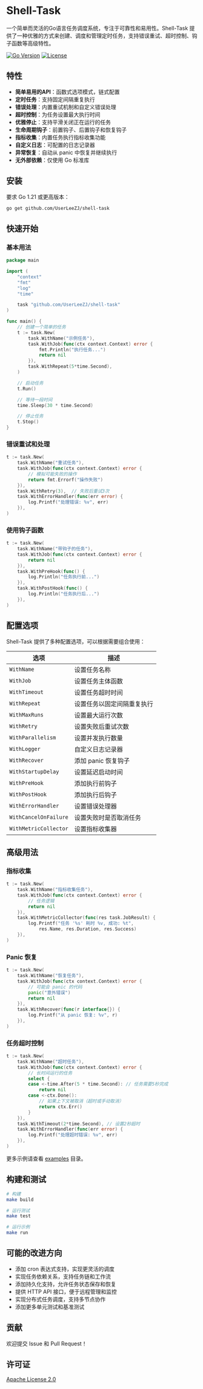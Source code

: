 # Shell-Task

一个简单而灵活的Go语言任务调度系统，专注于可靠性和易用性。Shell-Task 提供了一种优雅的方式来创建、调度和管理定时任务，支持错误重试、超时控制、钩子函数等高级特性。

[![Go Version](https://img.shields.io/badge/Go-1.21+-00ADD8?style=flat-square&logo=go)](https://github.com/UserLeeZJ/shell-task)
[![License](https://img.shields.io/badge/License-Apache%202.0-blue?style=flat-square)](LICENSE)

## 特性

- **简单易用的API**：函数式选项模式，链式配置
- **定时任务**：支持固定间隔重复执行
- **错误处理**：内置重试机制和自定义错误处理
- **超时控制**：为任务设置最大执行时间
- **优雅停止**：支持平滑关闭正在运行的任务
- **生命周期钩子**：前置钩子、后置钩子和恢复钩子
- **指标收集**：内置任务执行指标收集功能
- **自定义日志**：可配置的日志记录器
- **异常恢复**：自动从 panic 中恢复并继续执行
- **无外部依赖**：仅使用 Go 标准库

## 安装

要求 Go 1.21 或更高版本：

```bash
go get github.com/UserLeeZJ/shell-task
```

## 快速开始

### 基本用法

```go
package main

import (
    "context"
    "fmt"
    "log"
    "time"

    task "github.com/UserLeeZJ/shell-task"
)

func main() {
    // 创建一个简单的任务
    t := task.New(
        task.WithName("示例任务"),
        task.WithJob(func(ctx context.Context) error {
            fmt.Println("执行任务...")
            return nil
        }),
        task.WithRepeat(5*time.Second),
    )

    // 启动任务
    t.Run()

    // 等待一段时间
    time.Sleep(30 * time.Second)

    // 停止任务
    t.Stop()
}
```

### 错误重试和处理

```go
t := task.New(
    task.WithName("重试任务"),
    task.WithJob(func(ctx context.Context) error {
        // 模拟可能失败的操作
        return fmt.Errorf("操作失败")
    }),
    task.WithRetry(3),  // 失败后重试3次
    task.WithErrorHandler(func(err error) {
        log.Printf("处理错误: %v", err)
    }),
)
```

### 使用钩子函数

```go
t := task.New(
    task.WithName("带钩子的任务"),
    task.WithJob(func(ctx context.Context) error {
        return nil
    }),
    task.WithPreHook(func() {
        log.Println("任务执行前...")
    }),
    task.WithPostHook(func() {
        log.Println("任务执行后...")
    }),
)
```

## 配置选项

Shell-Task 提供了多种配置选项，可以根据需要组合使用：

| 选项 | 描述 |
|------|------|
| `WithName` | 设置任务名称 |
| `WithJob` | 设置任务主体函数 |
| `WithTimeout` | 设置任务超时时间 |
| `WithRepeat` | 设置任务以固定间隔重复执行 |
| `WithMaxRuns` | 设置最大运行次数 |
| `WithRetry` | 设置失败后重试次数 |
| `WithParallelism` | 设置并发执行数量 |
| `WithLogger` | 自定义日志记录器 |
| `WithRecover` | 添加 panic 恢复钩子 |
| `WithStartupDelay` | 设置延迟启动时间 |
| `WithPreHook` | 添加执行前钩子 |
| `WithPostHook` | 添加执行后钩子 |
| `WithErrorHandler` | 设置错误处理器 |
| `WithCancelOnFailure` | 设置失败时是否取消任务 |
| `WithMetricCollector` | 设置指标收集器 |

## 高级用法

### 指标收集

```go
t := task.New(
    task.WithName("指标收集任务"),
    task.WithJob(func(ctx context.Context) error {
        // 任务逻辑
        return nil
    }),
    task.WithMetricCollector(func(res task.JobResult) {
        log.Printf("任务 '%s' 耗时 %v, 成功: %t",
            res.Name, res.Duration, res.Success)
    }),
)
```

### Panic 恢复

```go
t := task.New(
    task.WithName("恢复任务"),
    task.WithJob(func(ctx context.Context) error {
        // 可能会 panic 的代码
        panic("意外错误")
        return nil
    }),
    task.WithRecover(func(r interface{}) {
        log.Printf("从 panic 恢复: %v", r)
    }),
)
```

### 任务超时控制

```go
t := task.New(
    task.WithName("超时任务"),
    task.WithJob(func(ctx context.Context) error {
        // 长时间运行的任务
        select {
        case <-time.After(5 * time.Second): // 任务需要5秒完成
            return nil
        case <-ctx.Done():
            // 如果上下文被取消（超时或手动取消）
            return ctx.Err()
        }
    }),
    task.WithTimeout(2*time.Second), // 设置2秒超时
    task.WithErrorHandler(func(err error) {
        log.Printf("处理超时错误: %v", err)
    }),
)
```

更多示例请查看 [examples](./examples) 目录。

## 构建和测试

```bash
# 构建
make build

# 运行测试
make test

# 运行示例
make run
```

## 可能的改进方向

- 添加 cron 表达式支持，实现更灵活的调度
- 实现任务依赖关系，支持任务链和工作流
- 添加持久化支持，允许任务状态保存和恢复
- 提供 HTTP API 接口，便于远程管理和监控
- 实现分布式任务调度，支持多节点协作
- 添加更多单元测试和基准测试

## 贡献

欢迎提交 Issue 和 Pull Request！

## 许可证

[Apache License 2.0](LICENSE)